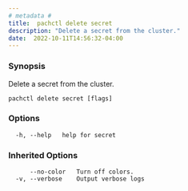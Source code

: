 ```yaml
---
# metadata # 
title:  pachctl delete secret
description: "Delete a secret from the cluster."
date:  2022-10-11T14:56:32-04:00
---
```


### Synopsis

Delete a secret from the cluster.

```
pachctl delete secret [flags]
```

### Options

```
  -h, --help   help for secret
```

### Inherited Options

```
      --no-color   Turn off colors.
  -v, --verbose    Output verbose logs
```

